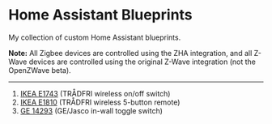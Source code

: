 # Home Assistant Blueprints

My collection of custom Home Assistant blueprints.

**Note:** All Zigbee devices are controlled using the ZHA integration, and all Z-Wave devices are controlled using the original Z-Wave integration (not the OpenZWave beta).

---

1. [IKEA E1743](IKEA%20E1743) (TRÅDFRI wireless on/off switch)
2. [IKEA E1810](IKEA%20E1810) (TRÅDFRI wireless 5-button remote)
3. [GE 14293](GE%2014293) (GE/Jasco in-wall toggle switch)